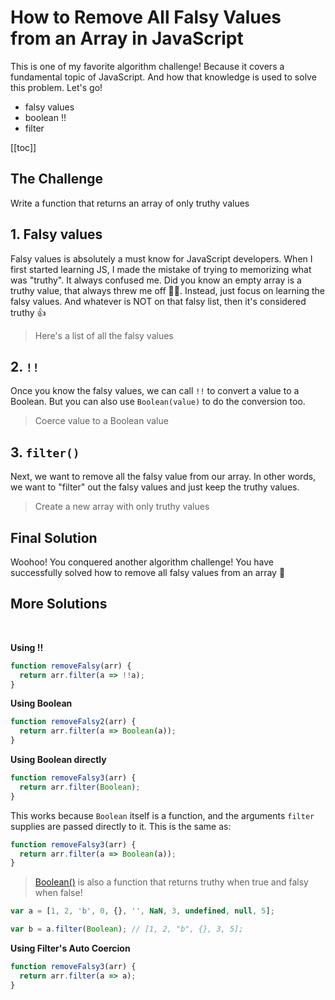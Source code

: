 # How to Remove All Falsy Values from an Array in JavaScript

This is one of my favorite algorithm challenge! Because it covers a fundamental topic of JavaScript. And how that knowledge is used to solve this problem. Let's go!

- falsy values
- boolean !!
- filter

<ArticleImage />

[[toc]]

## The Challenge

Write a function that returns an array of only truthy values

<ArticleImage name="1" />

## 1. Falsy values

Falsy values is absolutely a must know for JavaScript developers. When I first started learning JS, I made the mistake of trying to memorizing what was "truthy". It always confused me. Did you know an empty array is a truthy value, that always threw me off 🤦‍♀️. Instead, just focus on learning the falsy values. And whatever is NOT on that falsy list, then it's considered truthy 👍

> Here's a list of all the falsy values

<ArticleImage name="2" />

## 2. `!!`

Once you know the falsy values, we can call `!!` to convert a value to a Boolean. But you can also use `Boolean(value)` to do the conversion too.

> Coerce value to a Boolean value

<ArticleImage name="3" />

## 3. `filter()`

Next, we want to remove all the falsy value from our array. In other words, we want to "filter" out the falsy values and just keep the truthy values.

> Create a new array with only truthy values

<ArticleImage name="4" />

## Final Solution

Woohoo! You conquered another algorithm challenge! You have successfully solved how to remove all falsy values from an array 👏

<ArticleImage name="5" />

## More Solutions

<br>

**Using !!**

```javascript
function removeFalsy(arr) {
  return arr.filter(a => !!a);
}
```

**Using Boolean**

```javascript
function removeFalsy2(arr) {
  return arr.filter(a => Boolean(a));
}
```

**Using Boolean directly**

```javascript
function removeFalsy3(arr) {
  return arr.filter(Boolean);
}
```

This works because `Boolean` itself is a function, and the arguments `filter` supplies are passed directly to it. This is the same as:

```javascript
function removeFalsy3(arr) {
  return arr.filter(a => Boolean(a));
}
```

> [Boolean()](https://developer.mozilla.org/en-US/docs/Web/JavaScript/Reference/Global_Objects/Boolean) is also a function that returns truthy when true and falsy when false!

```javascript
var a = [1, 2, 'b', 0, {}, '', NaN, 3, undefined, null, 5];

var b = a.filter(Boolean); // [1, 2, "b", {}, 3, 5];
```

**Using Filter's Auto Coercion**

```javascript
function removeFalsy3(arr) {
  return arr.filter(a => a);
}
```

<ArticleFootnote />
